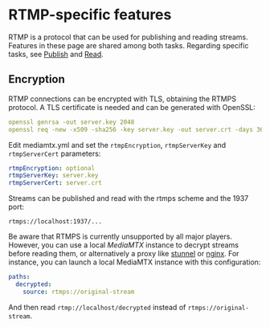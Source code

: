 # RTMP-specific features

RTMP is a protocol that can be used for publishing and reading streams. Features in these page are shared among both tasks. Regarding specific tasks, see [Publish](publish) and [Read](read).

## Encryption

RTMP connections can be encrypted with TLS, obtaining the RTMPS protocol. A TLS certificate is needed and can be generated with OpenSSL:

```yml
openssl genrsa -out server.key 2048
openssl req -new -x509 -sha256 -key server.key -out server.crt -days 3650
```

Edit mediamtx.yml and set the `rtmpEncryption`, `rtmpServerKey` and `rtmpServerCert` parameters:

```yml
rtmpEncryption: optional
rtmpServerKey: server.key
rtmpServerCert: server.crt
```

Streams can be published and read with the rtmps scheme and the 1937 port:

```
rtmps://localhost:1937/...
```

Be aware that RTMPS is currently unsupported by all major players. However, you can use a local _MediaMTX_ instance to decrypt streams before reading them, or alternatively a proxy like [stunnel](https://www.stunnel.org) or [nginx](https://nginx.org/). For instance, you can launch a local MediaMTX instance with this configuration:

```yml
paths:
  decrypted:
    source: rtmps://original-stream
```

And then read `rtmp://localhost/decrypted` instead of `rtmps://original-stream`.
